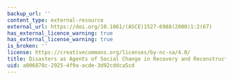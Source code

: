 ```yaml
---
backup_url: ''
content_type: external-resource
external_url: https://doi.org/10.1061/(ASCE)1527-6988(2000)1:2(67)
has_external_licence_warning: true
has_external_license_warning: true
is_broken: ''
license: https://creativecommons.org/licenses/by-nc-sa/4.0/
title: Disasters as Agents of Social Change in Recovery and Reconstruction
uid: a006878c-2925-4f9a-acde-3d92cddca5cd
---
```

